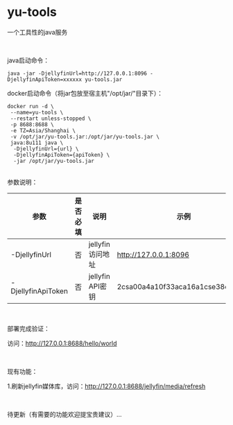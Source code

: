 # yu-tools

一个工具性的java服务

<br>

java启动命令：

```
java -jar -DjellyfinUrl=http://127.0.0.1:8096 -DjellyfinApiToken=xxxxxx yu-tools.jar
```

docker启动命令（将jar包放至宿主机"/opt/jar/"目录下）：

```
docker run -d \
 --name=yu-tools \
 --restart unless-stopped \
 -p 8688:8688 \
 -e TZ=Asia/Shanghai \
 -v /opt/jar/yu-tools.jar:/opt/jar/yu-tools.jar \
 java:8u111 java \
  -DjellyfinUrl={url} \
  -DjellyfinApiToken={apiToken} \
  -jar /opt/jar/yu-tools.jar
```

<br>
参数说明：

| 参数               | 是否必填 | 说明             | 示例                             |
| ------------------ | -------- | ---------------- | -------------------------------- |
| -DjellyfinUrl      | 否       | jellyfin访问地址 | http://127.0.0.1:8096            |
| -DjellyfinApiToken | 否       | jellyfin API密钥 | 2csa00a4a10f33aca16a1cse38c4d9c7 |

<br>

部署完成验证：

访问：http://127.0.0.1:8688/hello/world

<br>

现有功能：

1.刷新jellyfin媒体库，访问：http://127.0.0.1:8688/jellyfin/media/refresh

<br>

待更新（有需要的功能欢迎提宝贵建议）...
